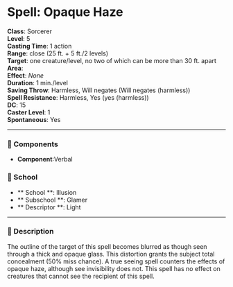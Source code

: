 
# Spell: Opaque Haze
**Class**: Sorcerer  
**Level**: 5  
**Casting Time**: 1 action  
**Range**: close (25 ft. + 5 ft./2 levels)  
**Target**: one creature/level, no two of which can be more than 30 ft. apart  
**Area**:   
**Effect**: _None_  
**Duration**: 1 min./level  
**Saving Throw**: Harmless, Will negates (Will negates (harmless))  
**Spell Resistance**: Harmless, Yes (yes (harmless))  
**DC**: 15  
**Caster Level**: 1  
**Spontaneous**: Yes

---

### 🔮 Components
- **Component**:Verbal

### 🏫 School
- ** School **: Illusion
- ** Subschool **: Glamer
- ** Descriptor **: Light
---

### 📜 Description
The outline of the target of this spell becomes blurred as though seen through a thick and opaque glass. This distortion grants the subject total concealment (50% miss chance). A true seeing spell counters the effects of opaque haze, although see invisibility does not. This spell has no effect on creatures that cannot see the recipient of this spell.
